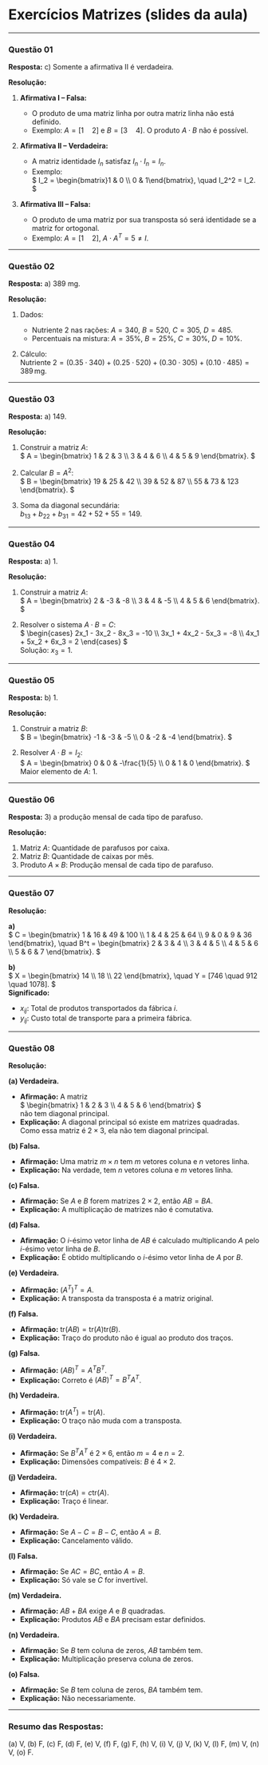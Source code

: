 # Exercícios Matrizes (slides da aula)

---

### **Questão 01**  
**Resposta:** c) Somente a afirmativa II é verdadeira.  

**Resolução:**  

1. **Afirmativa I – Falsa:**  
   - O produto de uma matriz linha por outra matriz linha não está definido.  
   - Exemplo: $`A = [1 \quad 2]`$ e $`B = [3 \quad 4]`$. O produto $`A \cdot B`$ não é possível.  

2. **Afirmativa II – Verdadeira:**  
   - A matriz identidade $`I_n`$ satisfaz $`I_n \cdot I_n = I_n`$.  
   - Exemplo:  
     $`
     I_2 = \begin{bmatrix}1 & 0 \\ 0 & 1\end{bmatrix}, \quad I_2^2 = I_2.  
     `$  

3. **Afirmativa III – Falsa:**  
   - O produto de uma matriz por sua transposta só será identidade se a matriz for ortogonal.  
   - Exemplo: $`A = [1 \quad 2]`$, $`A \cdot A^T = 5 \neq I`$.  

---

### **Questão 02**  
**Resposta:** a) 389 mg.  

**Resolução:**  

1. Dados:  
   - Nutriente 2 nas rações: $`A = 340`$, $`B = 520`$, $`C = 305`$, $`D = 485`$.  
   - Percentuais na mistura: $`A = 35\%`$, $`B = 25\%`$, $`C = 30\%`$, $`D = 10\%`$.  

2. Cálculo:  
   $`
   \text{Nutriente 2} = (0.35 \cdot 340) + (0.25 \cdot 520) + (0.30 \cdot 305) + (0.10 \cdot 485) = 389 \, \text{mg}.  
   `$  

---

### **Questão 03**  
**Resposta:** a) 149.  

**Resolução:**  

1. Construir a matriz $`A`$:  
   $`
   A = \begin{bmatrix}  
   1 & 2 & 3 \\  
   3 & 4 & 6 \\  
   4 & 5 & 9  
   \end{bmatrix}.  
   `$  

2. Calcular $`B = A^2`$:  
   $` 
   B = \begin{bmatrix}  
   19 & 25 & 42 \\  
   39 & 52 & 87 \\  
   55 & 73 & 123  
   \end{bmatrix}.  
   `$  

3. Soma da diagonal secundária:  
   $` 
   b_{13} + b_{22} + b_{31} = 42 + 52 + 55 = 149.  
   `$  

---

### **Questão 04**  
**Resposta:** a) 1.  

**Resolução:**  

1. Construir a matriz $`A`$:  
   $`  
   A = \begin{bmatrix}  
   2 & -3 & -8 \\  
   3 & 4 & -5 \\  
   4 & 5 & 6  
   \end{bmatrix}.  
   `$  

2. Resolver o sistema $`A \cdot B = C`$:  
   $`  
   \begin{cases}  
   2x_1 - 3x_2 - 8x_3 = -10 \\  
   3x_1 + 4x_2 - 5x_3 = -8 \\  
   4x_1 + 5x_2 + 6x_3 = 2  
   \end{cases}  
   `$  
   Solução: $`x_3 = 1`$.  

---

### **Questão 05**  
**Resposta:** b) 1.  

**Resolução:**  

1. Construir a matriz $`B`$:  
   $`
   B = \begin{bmatrix}  
   -1 & -3 & -5 \\  
   0 & -2 & -4  
   \end{bmatrix}.  
   `$  

2. Resolver $`A \cdot B = I_2`$:  
   $`  
   A = \begin{bmatrix}  
   0 & 0 & -\frac{1}{5} \\  
   0 & 1 & 0  
   \end{bmatrix}.  
   `$  
   Maior elemento de $`A`$: $`1`$.  

---

### **Questão 06**  
**Resposta:** 3) a produção mensal de cada tipo de parafuso.  

**Resolução:**  

1. Matriz $`A`$: Quantidade de parafusos por caixa.  
2. Matriz $`B`$: Quantidade de caixas por mês.  
3. Produto $`A \times B`$: Produção mensal de cada tipo de parafuso.  

---

### **Questão 07**  
**Resolução:**  

**a)**  
$`  
C = \begin{bmatrix}  
1 & 16 & 49 & 100 \\  
1 & 4 & 25 & 64 \\  
9 & 0 & 9 & 36  
\end{bmatrix}, \quad B^t = \begin{bmatrix}  
2 & 3 & 4 \\  
3 & 4 & 5 \\  
4 & 5 & 6 \\  
5 & 6 & 7  
\end{bmatrix}.  
`$  

**b)**  
$` 
X = \begin{bmatrix}  
14 \\  
18 \\  
22  
\end{bmatrix}, \quad Y = [746 \quad 912 \quad 1078].  
`$  
**Significado:**  
- $`x_{ij}`$: Total de produtos transportados da fábrica $`i`$.  
- $`y_{ij}`$: Custo total de transporte para a primeira fábrica.  

---

### **Questão 08**  
**Resolução:**  

**(a) Verdadeira.**  
- **Afirmação:** A matriz  
  $`  
  \begin{bmatrix}  
  1 & 2 & 3 \\  
  4 & 5 & 6  
  \end{bmatrix}  
  `$  
  não tem diagonal principal.  
- **Explicação:** A diagonal principal só existe em matrizes quadradas. Como essa matriz é $`2 \times 3`$, ela não tem diagonal principal.  

**(b) Falsa.**  
- **Afirmação:** Uma matriz $`m \times n`$ tem $`m`$ vetores coluna e $`n`$ vetores linha.  
- **Explicação:** Na verdade, tem $`n`$ vetores coluna e $`m`$ vetores linha.  

**(c) Falsa.**  
- **Afirmação:** Se $`A`$ e $`B`$ forem matrizes $`2 \times 2`$, então $`AB = BA`$.  
- **Explicação:** A multiplicação de matrizes não é comutativa.  

**(d) Falsa.**  
- **Afirmação:** O $`i`$-ésimo vetor linha de $`AB`$ é calculado multiplicando $`A`$ pelo $`i`$-ésimo vetor linha de $`B`$.  
- **Explicação:** É obtido multiplicando o $`i`$-ésimo vetor linha de $`A`$ por $`B`$.  

**(e) Verdadeira.**  
- **Afirmação:** $`(A^T)^T = A`$.  
- **Explicação:** A transposta da transposta é a matriz original.  

**(f) Falsa.**  
- **Afirmação:** $`\text{tr}(AB) = \text{tr}(A)\text{tr}(B)`$.  
- **Explicação:** Traço do produto não é igual ao produto dos traços.  

**(g) Falsa.**  
- **Afirmação:** $`(AB)^T = A^T B^T`$.  
- **Explicação:** Correto é $`(AB)^T = B^T A^T`$.  

**(h) Verdadeira.**  
- **Afirmação:** $`\text{tr}(A^T) = \text{tr}(A)`$.  
- **Explicação:** O traço não muda com a transposta.  

**(i) Verdadeira.**  
- **Afirmação:** Se $`B^T A^T`$ é $`2 \times 6`$, então $`m = 4`$ e $`n = 2`$.  
- **Explicação:** Dimensões compatíveis: $`B`$ é $`4 \times 2`$.  

**(j) Verdadeira.**  
- **Afirmação:** $`\text{tr}(cA) = c \text{tr}(A)`$.  
- **Explicação:** Traço é linear.  

**(k) Verdadeira.**  
- **Afirmação:** Se $`A - C = B - C`$, então $`A = B`$.  
- **Explicação:** Cancelamento válido.  

**(l) Falsa.**  
- **Afirmação:** Se $`AC = BC`$, então $`A = B`$.  
- **Explicação:** Só vale se $`C`$ for invertível.  

**(m) Verdadeira.**  
- **Afirmação:** $`AB + BA`$ exige $`A`$ e $`B`$ quadradas.  
- **Explicação:** Produtos $`AB`$ e $`BA`$ precisam estar definidos.  

**(n) Verdadeira.**  
- **Afirmação:** Se $`B`$ tem coluna de zeros, $`AB`$ também tem.  
- **Explicação:** Multiplicação preserva coluna de zeros.  

**(o) Falsa.**  
- **Afirmação:** Se $`B`$ tem coluna de zeros, $`BA`$ também tem.  
- **Explicação:** Não necessariamente.  

---

### Resumo das Respostas:  
(a) V, (b) F, (c) F, (d) F, (e) V, (f) F, (g) F, (h) V, (i) V, (j) V, (k) V, (l) F, (m) V, (n) V, (o) F.  
